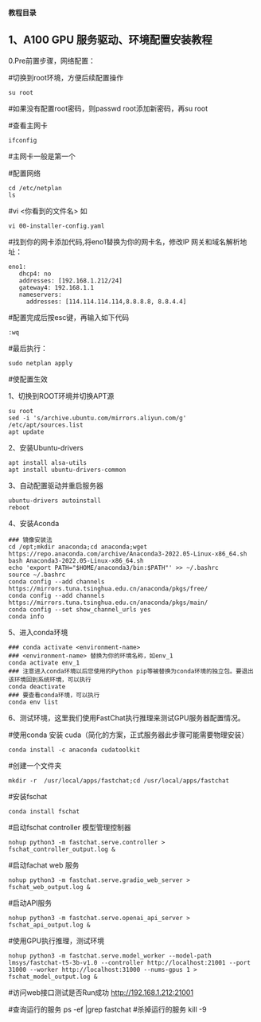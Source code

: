 ****教程目录****


## 1、A100 GPU 服务驱动、环境配置安装教程

0.Pre前置步骤，网络配置：

#切换到root环境，方便后续配置操作
````
su root
````
#如果没有配置root密码，则passwd root添加新密码，再su root

#查看主网卡
````
ifconfig
````
#主网卡一般是第一个

#配置网络
````
cd /etc/netplan
ls 
````

#vi <你看到的文件名>
如
````
vi 00-installer-config.yaml
````

#找到你的网卡添加代码,将eno1替换为你的网卡名，修改IP 网关和域名解析地址：

````
eno1:
   dhcp4: no
   addresses: [192.168.1.212/24]
   gateway4: 192.168.1.1
   nameservers:
     addresses: [114.114.114.114,8.8.8.8, 8.8.4.4]
````

#配置完成后按esc键，再输入如下代码

````
:wq
````

#最后执行：
````
sudo netplan apply
````
#使配置生效

1、切换到ROOT环境并切换APT源
````
su root
sed -i 's/archive.ubuntu.com/mirrors.aliyun.com/g' /etc/apt/sources.list
apt update
````

2、安装Ubuntu-drivers
````
apt install alsa-utils
apt install ubuntu-drivers-common
````

3、自动配置驱动并重启服务器
````
ubuntu-drivers autoinstall
reboot
````
4、安装Aconda

````
### 镜像安装法
cd /opt;mkdir anaconda;cd anaconda;wget https://repo.anaconda.com/archive/Anaconda3-2022.05-Linux-x86_64.sh
bash Anaconda3-2022.05-Linux-x86_64.sh
echo 'export PATH="$HOME/anaconda3/bin:$PATH"' >> ~/.bashrc
source ~/.bashrc
conda config --add channels https://mirrors.tuna.tsinghua.edu.cn/anaconda/pkgs/free/
conda config --add channels https://mirrors.tuna.tsinghua.edu.cn/anaconda/pkgs/main/
conda config --set show_channel_urls yes
conda info
````
5、进入conda环境
````
### conda activate <environment-name>
### <environment-name> 替换为你的环境名称，如env_1
conda activate env_1
### 注意进入conda环境以后您使用的Python pip等被替换为conda环境的独立包。要退出该环境回到系统环境，可以执行
conda deactivate
### 要查看conda环境，可以执行
conda env list
````

6、测试环境，这里我们使用FastChat执行推理来测试GPU服务器配置情况。

#使用conda 安装 cuda（简化的方案，正式服务器此步骤可能需要物理安装）
````
conda install -c anaconda cudatoolkit
````

#创建一个文件夹

````
mkdir -r  /usr/local/apps/fastchat;cd /usr/local/apps/fastchat
````

#安装fschat

````
conda install fschat
````

#启动fschat controller 模型管理控制器

````
nohup python3 -m fastchat.serve.controller > fschat_controller_output.log &
````

#启动fachat web 服务
````
nohup python3 -m fastchat.serve.gradio_web_server > fschat_web_output.log &
````

#启动API服务
````
nohup python3 -m fastchat.serve.openai_api_server > fschat_api_output.log &
````

#使用GPU执行推理，测试环境
````
nohup python3 -m fastchat.serve.model_worker --model-path lmsys/fastchat-t5-3b-v1.0 --controller http://localhost:21001 --port 31000 --worker http://localhost:31000 --nums-gpus 1 > fschat_model_output.log &
````
#访问web接口测试是否Run成功
http://192.168.1.212:21001

#查询运行的服务
ps -ef |grep fastchat
#杀掉运行的服务
kill -9 <PID>
